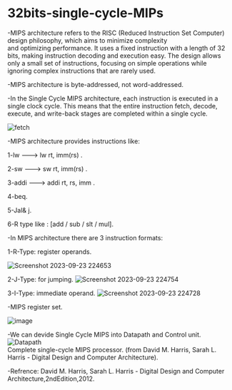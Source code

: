 # 32bits-single-cycle-MIPs
-MIPS architecture refers to the RISC (Reduced Instruction Set Computer) design philosophy, which aims to minimize complexity and optimizing performance. It uses a fixed instruction with a length of 32 bits, making instruction decoding and execution easy. 
The design allows only a small set of instructions, focusing on simple operations while ignoring complex instructions that are rarely used.

-MIPS architecture is byte-addressed, not word-addressed.

-In the Single Cycle MIPS architecture, each instruction is executed in a single clock cycle. This means that the entire instruction fetch, decode, execute, and write-back stages are completed within a single cycle.

![fetch](https://github.com/MohamedDawod29/32bits-single-cycle-MIPs/assets/138527948/e4a2eb69-3953-4e14-aa32-d9df6fc483e9)


-MIPS architecture provides instructions like:

1-lw ---> lw   rt, imm(rs) .

2-sw ---> sw   rt, imm(rs) .

3-addi ---> addi rt, rs, imm .

4-beq.

5-Jal& j.

6-R type like : [add / sub / slt / mul].

-In MIPS architecture there are 3 instruction formats:

1-R-Type:	register operands.

![Screenshot 2023-09-23 224653](https://github.com/MohamedDawod29/32bits-single-cycle-MIPs/assets/138527948/9cf3a9a0-a8f0-4f44-8e81-f51d7cd82795)

2-J-Type:	for jumping. 
![Screenshot 2023-09-23 224754](https://github.com/MohamedDawod29/32bits-single-cycle-MIPs/assets/138527948/923ac20d-71b2-4b58-a676-817e5c39d72e)

3-I-Type:	immediate operand.
![Screenshot 2023-09-23 224728](https://github.com/MohamedDawod29/32bits-single-cycle-MIPs/assets/138527948/4692c814-999f-4856-b395-43c36ba3cdbc)

-MIPS register set.

![image](https://github.com/MohamedDawod29/32bits-single-cycle-MIPs/assets/138527948/36ab30b8-1720-4cc6-96d2-7563e2ac3985)

-We can devide Single Cycle MIPS into Datapath and Control unit.
![Datapath ](https://github.com/MohamedDawod29/32bits-single-cycle-MIPs/assets/138527948/4dc86d59-3099-4d34-afc8-7d3fb0ace54e)  
Complete single-cycle MIPS processor. (from David M. Harris, Sarah L. Harris - Digital Design and Computer Architecture).

-Refrence: David M. Harris, Sarah L. Harris - Digital Design and Computer Architecture,2ndEdition,2012.





